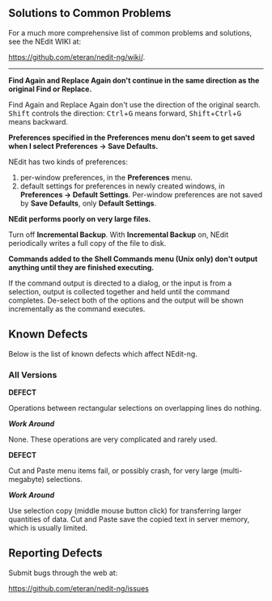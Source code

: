 
## Solutions to Common Problems

For a much more comprehensive list of common problems and solutions, see
the NEdit WIKI at:

<https://github.com/eteran/nedit-ng/wiki/>.

-----

**Find Again and Replace Again don't continue in the same direction as the original Find or Replace.**  

Find Again and Replace Again don't use the direction of the original search. <kbd>Shift</kbd> controls the direction: <kbd>Ctrl</kbd>+<kbd>G</kbd> means forward, <kbd>Shift</kbd>+<kbd>Ctrl</kbd>+<kbd>G</kbd> means backward.


**Preferences specified in the Preferences menu don't seem to get saved when I select Preferences &rarr; Save Defaults.**  

NEdit has two kinds of preferences:  

1. per-window preferences, in the **Preferences** menu. 
2. default settings for preferences in newly created windows, in **Preferences &rarr; Default Settings**. Per-window preferences are not saved by **Save Defaults**, only **Default Settings**.

**NEdit performs poorly on very large files.**  

Turn off **Incremental Backup**. With **Incremental Backup** on, NEdit periodically writes a full copy of the file to disk.

**Commands added to the Shell Commands menu (Unix only) don't output anything until they are finished executing.**  

If the command output is directed to a dialog, or the input is from a selection, 
output is collected together and held until the command completes. De-select 
both of the options and the output will be shown incrementally as the 
command executes.

## Known Defects

Below is the list of known defects which affect NEdit-ng.

### All Versions

**DEFECT**

Operations between rectangular selections on overlapping lines do
nothing.

***Work Around***

None. These operations are very complicated and rarely used.

**DEFECT**

Cut and Paste menu items fail, or possibly crash, for very large
(multi-megabyte) selections.

***Work Around***

Use selection copy (middle mouse button click) for transferring larger
quantities of data. Cut and Paste save the copied text in server memory,
which is usually limited.

## Reporting Defects

Submit bugs through the web at:

<https://github.com/eteran/nedit-ng/issues>
